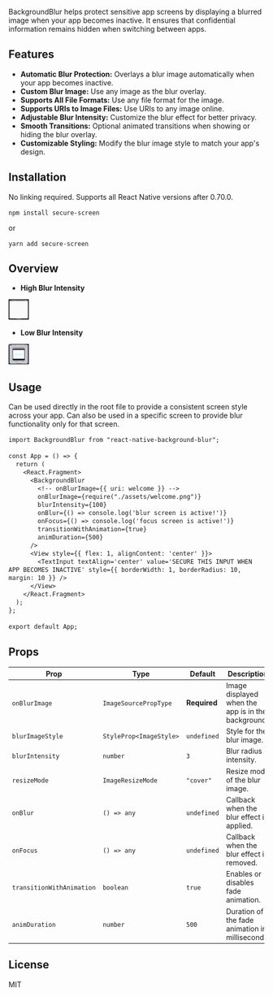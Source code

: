 BackgroundBlur helps protect sensitive app screens by displaying a blurred image when your app becomes inactive. It ensures that confidential information remains hidden when switching between apps.

## Features

- **Automatic Blur Protection:** Overlays a blur image automatically when your app becomes inactive.
- **Custom Blur Image:** Use any image as the blur overlay.
- **Supports All File Formats:** Use any file format for the image.
- **Supports URIs to Image Files:** Use URIs to any image online.
- **Adjustable Blur Intensity:** Customize the blur effect for better privacy.
- **Smooth Transitions:** Optional animated transitions when showing or hiding the blur overlay.
- **Customizable Styling:** Modify the blur image style to match your app's design.

## Installation

No linking required.
Supports all React Native versions after 0.70.0.

```
npm install secure-screen
```
or
```
yarn add secure-screen
```

## Overview
- **High Blur Intensity**
<img src="./assets/overview-1.png" width="40" height="40" />

- **Low Blur Intensity**
<img src="./assets/overview-2.png" width="40" height="40" />

## Usage
Can be used directly in the root file to provide a consistent screen style across your app.
Can also be used in a specific screen to provide blur functionality only for that screen.

```
import BackgroundBlur from "react-native-background-blur";

const App = () => {
  return (
    <React.Fragment>
      <BackgroundBlur
        <!-- onBlurImage={{ uri: welcome }} -->
        onBlurImage={require("./assets/welcome.png")}
        blurIntensity={100}
        onBlur={() => console.log('blur screen is active!')}
        onFocus={() => console.log('focus screen is active!')}
        transitionWithAnimation={true}
        animDuration={500}
      />
      <View style={{ flex: 1, alignContent: 'center' }}>
        <TextInput textAlign='center' value='SECURE THIS INPUT WHEN APP BECOMES INACTIVE' style={{ borderWidth: 1, borderRadius: 10, margin: 10 }} />
      </View>
    </React.Fragment>
  );
};

export default App;
```

## Props

| Prop                      | Type                    | Default       | Description 
|---------------------------|-------------------------|---------------|-------------
| `onBlurImage`             | `ImageSourcePropType`   | **Required**  | Image displayed when the app is in the background.
| `blurImageStyle`          | `StyleProp<ImageStyle>` | `undefined`   | Style for the blur image.
| `blurIntensity`           | `number`                | `3`           | Blur radius intensity.
| `resizeMode`              | `ImageResizeMode`       | `"cover"`     | Resize mode of the blur image.
| `onBlur`                  | `() => any`             | `undefined`   | Callback when the blur effect is applied.
| `onFocus`                 | `() => any`             | `undefined`   | Callback when the blur effect is removed.
| `transitionWithAnimation` | `boolean`               | `true`        | Enables or disables fade animation.
| `animDuration`            | `number`                | `500`         | Duration of the fade animation in milliseconds.

## License
MIT